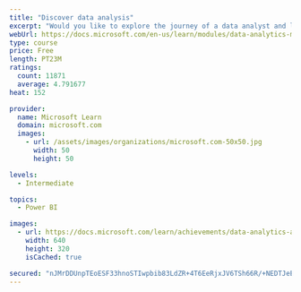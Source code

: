 ```yaml
---
title: "Discover data analysis"
excerpt: "Would you like to explore the journey of a data analyst and learn how a data analyst tells a story with data? In this module, you will explore the different roles in data and learn the different tasks of a data analyst."
webUrl: https://docs.microsoft.com/en-us/learn/modules/data-analytics-microsoft/
type: course
price: Free
length: PT23M
ratings:
  count: 11871
  average: 4.791677
heat: 152

provider:
  name: Microsoft Learn
  domain: microsoft.com
  images:
    - url: /assets/images/organizations/microsoft.com-50x50.jpg
      width: 50
      height: 50

levels:
  - Intermediate

topics:
  - Power BI

images:
  - url: https://docs.microsoft.com/learn/achievements/data-analytics-and-microsoft-social.png
    width: 640
    height: 320
    isCached: true

secured: "nJMrDDUnpTEoESF33hnoSTIwpbib83LdZR+4T6EeRjxJV6TSh66R/+NEDTJeE0yuBgNmtMYRpgpYfyoUuY3FkwajZob+xtzIIlnisEUCJIKS9xxeuds6pagvdXfrp/Z5Mw+CElkhT4f/VEcpXQkw497ssAa/M5SaXqfUSjI3YNrjJLZSMUguvh7VdIOvmEGLpGNH7dEUxTlHObJcsHduedfVEBzCOnFClxE1yYN5wAaVMpsWfdPBm8s7OyfOVXsQupghvyIxHv5IwWjBWG4KYHc7l+KeW9gsZubVg3yxBrU8GkjoPP34AnZAcLsvbezS+wXgzuAKbwD1tun+Q+1amaITifg1iIFJEo0bNr/RbngRL1EQaM3Hp27M7Y6gLM/O5p3yC4pT3L4d3zVMSNI/pLskrCKvLL/CMRkoq6UQIeU=;jWU2Bclq4uo8XtkxqdWZ+w=="
---
```


